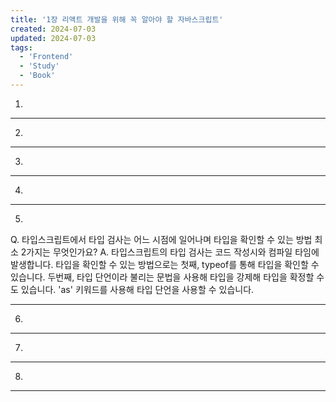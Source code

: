```yaml
---
title: '1장 리액트 개발을 위해 꼭 알아야 할 자바스크립트'
created: 2024-07-03
updated: 2024-07-03
tags:
  - 'Frontend'
  - 'Study'
  - 'Book'
---
```



1. 

---

2. 

---

3. 

---
4. 

---
5. 

Q. 
타입스크립트에서 타입 검사는 어느 시점에 일어나며 타입을 확인할 수 있는 방법 최소 2가지는 무엇인가요?
A. 
타입스크립트의 타입 검사는 코드 작성시와 컴파일 타임에 발생합니다. 타입을 확인할 수 있는 방법으로는 첫째, typeof를 통해 타입을 확인할 수 있습니다. 두번째, 타입 단언이라 불리는 문법을 사용해 타입을 강제해 타입을 확정할 수도 있습니다. 'as' 키워드를 사용해 타입 단언을 사용할 수 있습니다.

---
6. 

---
7.

---
8.
---




